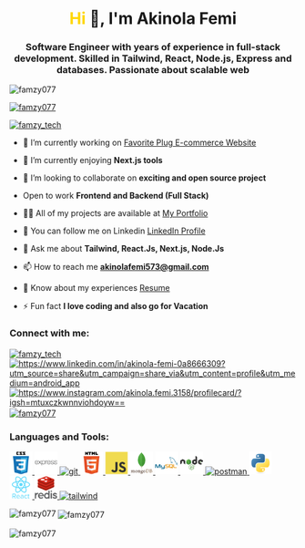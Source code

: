 <h1 align="center"> <span style='color:gold;'>Hi</span> 👋, I'm Akinola Femi</h1>
<h3 align="center">Software Engineer with years of experience in full-stack development. Skilled in Tailwind, React, Node.js, Express and databases. Passionate about scalable web</h3>

<p align="left"> <img src="https://komarev.com/ghpvc/?username=famzy077&label=Profile%20views&color=0e75b6&style=flat" alt="famzy077" /> </p>

<p align="left"> <a href="https://github.com/ryo-ma/github-profile-trophy"><img src="https://github-profile-trophy.vercel.app/?username=famzy077" alt="famzy077" /></a> </p>

<p align="left"> <a href="https://twitter.com/famzy_tech" target="blank"><img src="https://img.shields.io/twitter/follow/famzy_tech?logo=twitter&style=for-the-badge" alt="famzy_tech" /></a> </p>

- 🔭 I’m currently working on <a href='https://favourite-plug.vercel.app/'>Favorite Plug E-commerce Website</a>

- 🌱 I’m currently enjoying <b>Next.js tools </b>

- 👯 I’m looking to collaborate on **exciting and open source project**

- Open to work **Frontend and Backend (Full Stack)**

- 👨‍💻 All of my projects are available at <a href="https://akinolafemi.vercel.app">My Portfolio</a>

- 📝 You can follow me on Linkedin <a href='https://www.linkedin.com/in/akinola-femi-0a8666309?utm_source=share&utm_campaign=share_via&utm_content=profile&utm_medium=android_app'>LinkedIn Profile</a>

- 💬 Ask me about **Tailwind, React.Js, Next.js, Node.Js**

- 📫 How to reach me **akinolafemi573@gmail.com**

- 📄 Know about my experiences <a href='https://docs.google.com/document/d/16Y18WIM1lIMWcJqDB-rfylWsfgKSzY-pcB_aW857574/edit?tab=t.0'>Resume</a>

- ⚡ Fun fact <b>I love coding and also go for Vacation</b>

<h3 align="left">Connect with me:</h3>
<p align="left">
<a href="https://twitter.com/famzy_tech" target="blank"><img align="center" src="https://raw.githubusercontent.com/rahuldkjain/github-profile-readme-generator/master/src/images/icons/Social/twitter.svg" alt="famzy_tech" height="30" width="40" /></a>
<a href="https://linkedin.com/in/https://www.linkedin.com/in/akinola-femi-0a8666309?utm_source=share&utm_campaign=share_via&utm_content=profile&utm_medium=android_app" target="blank"><img align="center" src="https://raw.githubusercontent.com/rahuldkjain/github-profile-readme-generator/master/src/images/icons/Social/linked-in-alt.svg" alt="https://www.linkedin.com/in/akinola-femi-0a8666309?utm_source=share&utm_campaign=share_via&utm_content=profile&utm_medium=android_app" height="30" width="40" /></a>
<a href="https://instagram.com/https://www.instagram.com/akinola.femi.3158/profilecard/?igsh=mtuxczkwnnviohdoyw==" target="blank"><img align="center" src="https://raw.githubusercontent.com/rahuldkjain/github-profile-readme-generator/master/src/images/icons/Social/instagram.svg" alt="https://www.instagram.com/akinola.femi.3158/profilecard/?igsh=mtuxczkwnnviohdoyw==" height="30" width="40" /></a>
<a href="https://www.leetcode.com/famzy077" target="blank"><img align="center" src="https://raw.githubusercontent.com/rahuldkjain/github-profile-readme-generator/master/src/images/icons/Social/leet-code.svg" alt="famzy077" height="30" width="40" /></a>
</p>

<h3 align="left">Languages and Tools:</h3>
<p align="left"> <a href="https://www.w3schools.com/css/" target="_blank" rel="noreferrer"> <img src="https://raw.githubusercontent.com/devicons/devicon/master/icons/css3/css3-original-wordmark.svg" alt="css3" width="40" height="40"/> </a> <a href="https://expressjs.com" target="_blank" rel="noreferrer"> <img src="https://raw.githubusercontent.com/devicons/devicon/master/icons/express/express-original-wordmark.svg" alt="express" width="40" height="40"/> </a> <a href="https://git-scm.com/" target="_blank" rel="noreferrer"> <img src="https://www.vectorlogo.zone/logos/git-scm/git-scm-icon.svg" alt="git" width="40" height="40"/> </a> <a href="https://www.w3.org/html/" target="_blank" rel="noreferrer"> <img src="https://raw.githubusercontent.com/devicons/devicon/master/icons/html5/html5-original-wordmark.svg" alt="html5" width="40" height="40"/> </a> <a href="https://developer.mozilla.org/en-US/docs/Web/JavaScript" target="_blank" rel="noreferrer"> <img src="https://raw.githubusercontent.com/devicons/devicon/master/icons/javascript/javascript-original.svg" alt="javascript" width="40" height="40"/> </a> <a href="https://www.mongodb.com/" target="_blank" rel="noreferrer"> <img src="https://raw.githubusercontent.com/devicons/devicon/master/icons/mongodb/mongodb-original-wordmark.svg" alt="mongodb" width="40" height="40"/> </a> <a href="https://www.mysql.com/" target="_blank" rel="noreferrer"> <img src="https://raw.githubusercontent.com/devicons/devicon/master/icons/mysql/mysql-original-wordmark.svg" alt="mysql" width="40" height="40"/> </a> <a href="https://nodejs.org" target="_blank" rel="noreferrer"> <img src="https://raw.githubusercontent.com/devicons/devicon/master/icons/nodejs/nodejs-original-wordmark.svg" alt="nodejs" width="40" height="40"/> </a> <a href="https://postman.com" target="_blank" rel="noreferrer"> <img src="https://www.vectorlogo.zone/logos/getpostman/getpostman-icon.svg" alt="postman" width="40" height="40"/> </a> <a href="https://www.python.org" target="_blank" rel="noreferrer"> <img src="https://raw.githubusercontent.com/devicons/devicon/master/icons/python/python-original.svg" alt="python" width="40" height="40"/> </a> <a href="https://reactjs.org/" target="_blank" rel="noreferrer"> <img src="https://raw.githubusercontent.com/devicons/devicon/master/icons/react/react-original-wordmark.svg" alt="react" width="40" height="40"/> </a> <a href="https://redis.io" target="_blank" rel="noreferrer"> <img src="https://raw.githubusercontent.com/devicons/devicon/master/icons/redis/redis-original-wordmark.svg" alt="redis" width="40" height="40"/> </a> <a href="https://tailwindcss.com/" target="_blank" rel="noreferrer"> <img src="https://www.vectorlogo.zone/logos/tailwindcss/tailwindcss-icon.svg" alt="tailwind" width="40" height="40"/> </a> </p>

<p><img align="left" src="https://github-readme-stats.vercel.app/api/top-langs?username=famzy077&show_icons=true&locale=en&layout=compact" alt="famzy077" /></p>

<p>&nbsp;<img align="center" src="https://github-readme-stats.vercel.app/api?username=famzy077&show_icons=true&locale=en" alt="famzy077" /></p>

<p><img align="center" src="https://github-readme-streak-stats.herokuapp.com/?user=famzy077&" alt="famzy077" /></p>


<!--
**Famzy077/famzy077** is a ✨ _special_ ✨ repository because its `README.md` (this file) appears on your GitHub profile.

Here are some ideas to get you started:

- 🔭 I’m currently working on ...
- 🌱 I’m currently learning ...
- 👯 I’m looking to coll<h1 align="center">Hi 👋, I'm Akinola Femi</h1>
<h3 align="center">Software Engineer with years of experience in full-stack development. Skilled in Tailwind, React, Node.js, Express and databases. Passionate about scalable web</h3>

<p align="left"> <img src="https://komarev.com/ghpvc/?username=famzy077&label=Profile%20views&color=0e75b6&style=flat" alt="famzy077" /> </p>

<p align="left"> <a href="https://github.com/ryo-ma/github-profile-trophy"><img src="https://github-profile-trophy.vercel.app/?username=famzy077" alt="famzy077" /></a> </p>

<p align="left"> <a href="https://twitter.com/famzy_tech" target="blank"><img src="https://img.shields.io/twitter/follow/famzy_tech?logo=twitter&style=for-the-badge" alt="famzy_tech" /></a> </p>

- 🔭 I’m currently working on [Health Care Service Website](healthcare.akinolafemi.com.ng)

- 🌱 I’m currently learning **Node.Js And Python**

- 👯 I’m looking to collaborate on **with exciting and open source project**

- Open to work **Frontend & Backend (Full Stack)**

- 👨‍💻 All of my projects are available at [https://www.akinolafemi.com.ng](https://www.akinolafemi.com.ng)

- 📝 You can follow me on Linkedin [https://www.linkedin.com/in/akinola-femi-0a8666309?utm_source=share&utm_campaign=share_via&utm_content=profile&utm_medium=android_app](https://www.linkedin.com/in/akinola-femi-0a8666309?utm_source=share&utm_campaign=share_via&utm_content=profile&utm_medium=android_app)

- 💬 Ask me about **Tailwind, React.Js, Node.Js**

- 📫 How to reach me **akinolafemi573@gmail.com**

- 📄 Know about my experiences [https://eu.docs.wps.com/module/common/loadPlatform/?sid=sIBKu3ZPTAaDi8rgG&v=v2](https://eu.docs.wps.com/module/common/loadPlatform/?sid=sIBKu3ZPTAaDi8rgG&v=v2)

- ⚡ Fun fact **Being around friends and have fun**

<h3 align="left">Connect with me:</h3>
<p align="left">
<a href="https://twitter.com/famzy_tech" target="blank"><img align="center" src="https://raw.githubusercontent.com/rahuldkjain/github-profile-readme-generator/master/src/images/icons/Social/twitter.svg" alt="famzy_tech" height="30" width="40" /></a>
<a href="https://linkedin.com/in/https://www.linkedin.com/in/akinola-femi-0a8666309?utm_source=share&utm_campaign=share_via&utm_content=profile&utm_medium=android_app" target="blank"><img align="center" src="https://raw.githubusercontent.com/rahuldkjain/github-profile-readme-generator/master/src/images/icons/Social/linked-in-alt.svg" alt="https://www.linkedin.com/in/akinola-femi-0a8666309?utm_source=share&utm_campaign=share_via&utm_content=profile&utm_medium=android_app" height="30" width="40" /></a>
<a href="https://instagram.com/https://www.instagram.com/akinola.femi.3158/profilecard/?igsh=mtuxczkwnnviohdoyw==" target="blank"><img align="center" src="https://raw.githubusercontent.com/rahuldkjain/github-profile-readme-generator/master/src/images/icons/Social/instagram.svg" alt="https://www.instagram.com/akinola.femi.3158/profilecard/?igsh=mtuxczkwnnviohdoyw==" height="30" width="40" /></a>
<a href="https://www.leetcode.com/famzy077" target="blank"><img align="center" src="https://raw.githubusercontent.com/rahuldkjain/github-profile-readme-generator/master/src/images/icons/Social/leet-code.svg" alt="famzy077" height="30" width="40" /></a>
</p>

<h3 align="left">Languages and Tools:</h3>
<p align="left"> <a href="https://www.w3schools.com/css/" target="_blank" rel="noreferrer"> <img src="https://raw.githubusercontent.com/devicons/devicon/master/icons/css3/css3-original-wordmark.svg" alt="css3" width="40" height="40"/> </a> <a href="https://expressjs.com" target="_blank" rel="noreferrer"> <img src="https://raw.githubusercontent.com/devicons/devicon/master/icons/express/express-original-wordmark.svg" alt="express" width="40" height="40"/> </a> <a href="https://git-scm.com/" target="_blank" rel="noreferrer"> <img src="https://www.vectorlogo.zone/logos/git-scm/git-scm-icon.svg" alt="git" width="40" height="40"/> </a> <a href="https://www.w3.org/html/" target="_blank" rel="noreferrer"> <img src="https://raw.githubusercontent.com/devicons/devicon/master/icons/html5/html5-original-wordmark.svg" alt="html5" width="40" height="40"/> </a> <a href="https://developer.mozilla.org/en-US/docs/Web/JavaScript" target="_blank" rel="noreferrer"> <img src="https://raw.githubusercontent.com/devicons/devicon/master/icons/javascript/javascript-original.svg" alt="javascript" width="40" height="40"/> </a> <a href="https://www.mongodb.com/" target="_blank" rel="noreferrer"> <img src="https://raw.githubusercontent.com/devicons/devicon/master/icons/mongodb/mongodb-original-wordmark.svg" alt="mongodb" width="40" height="40"/> </a> <a href="https://www.mysql.com/" target="_blank" rel="noreferrer"> <img src="https://raw.githubusercontent.com/devicons/devicon/master/icons/mysql/mysql-original-wordmark.svg" alt="mysql" width="40" height="40"/> </a> <a href="https://nodejs.org" target="_blank" rel="noreferrer"> <img src="https://raw.githubusercontent.com/devicons/devicon/master/icons/nodejs/nodejs-original-wordmark.svg" alt="nodejs" width="40" height="40"/> </a> <a href="https://postman.com" target="_blank" rel="noreferrer"> <img src="https://www.vectorlogo.zone/logos/getpostman/getpostman-icon.svg" alt="postman" width="40" height="40"/> </a> <a href="https://www.python.org" target="_blank" rel="noreferrer"> <img src="https://raw.githubusercontent.com/devicons/devicon/master/icons/python/python-original.svg" alt="python" width="40" height="40"/> </a> <a href="https://reactjs.org/" target="_blank" rel="noreferrer"> <img src="https://raw.githubusercontent.com/devicons/devicon/master/icons/react/react-original-wordmark.svg" alt="react" width="40" height="40"/> </a> <a href="https://redis.io" target="_blank" rel="noreferrer"> <img src="https://raw.githubusercontent.com/devicons/devicon/master/icons/redis/redis-original-wordmark.svg" alt="redis" width="40" height="40"/> </a> <a href="https://tailwindcss.com/" target="_blank" rel="noreferrer"> <img src="https://www.vectorlogo.zone/logos/tailwindcss/tailwindcss-icon.svg" alt="tailwind" width="40" height="40"/> </a> </p>

<p><img align="left" src="https://github-readme-stats.vercel.app/api/top-langs?username=famzy077&show_icons=true&locale=en&layout=compact" alt="famzy077" /></p>

<p>&nbsp;<img align="center" src="https://github-readme-stats.vercel.app/api?username=famzy077&show_icons=true&locale=en" alt="famzy077" /></p>

<p><img align="center" src="https://github-readme-streak-stats.herokuapp.com/?user=famzy077&" alt="famzy077" /></p>
aborate on ...
- 🤔 I’m looking for help with ...
- 💬 Ask me about ...
- 📫 How to reach me: ...
- 😄 Pronouns: ...
- ⚡ Fun fact: ...
-->
